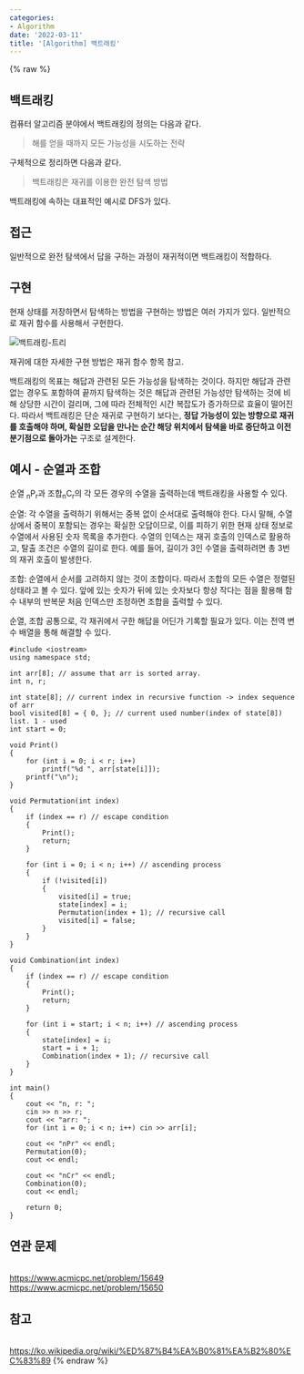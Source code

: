 ```yaml
---
categories:
- Algorithm
date: '2022-03-11'
title: '[Algorithm] 백트래킹'
---
```


{% raw %}
##  백트래킹
컴퓨터 알고리즘 분야에서 백트래킹의 정의는 다음과 같다.
>해를 얻을 때까지 모든 가능성을 시도하는 전략

구체적으로 정리하면 다음과 같다.
> 백트래킹은 재귀를 이용한 완전 탐색 방법<br>

백트래킹에 속하는 대표적인 예시로 DFS가 있다.

##  접근
일반적으로 완전 탐색에서 답을 구하는 과정이 재귀적이면 백트래킹이 적합하다.

## 구현
현재 상태를 저장하면서 탐색하는 방법을 구현하는 방법은 여러 가지가 있다. 일반적으로 재귀 함수를 사용해서 구현한다.

![백트래킹-트리](images/백트래킹-트리.png "백트래킹-트리")

재귀에 대한 자세한 구현 방법은 재귀 함수 항목 참고.

백트래킹의 목표는 해답과 관련된 모든 가능성을 탐색하는 것이다. 하지만 해답과 관련없는 경우도 포함하여 끝까지 탐색하는 것은 해답과 관련된 가능성만 탐색하는 것에 비해 상당한 시간이 걸리며, 그에 따라 전체적인 시간 복잡도가 증가하므로 효율이 떨어진다. 따라서 백트래킹은 단순 재귀로 구현하기 보다는, **정답 가능성이 있는 방향으로 재귀를 호출해야 하며, 확실한 오답을 만나는 순간 해당 위치에서 탐색을 바로 중단하고 이전 분기점으로 돌아가는** 구조로 설계한다.

## 예시 - 순열과 조합
순열 <sub>n</sub>P<sub>r</sub>과 조합<sub>n</sub>C<sub>r</sub>의 각 모든 경우의 수열을 출력하는데 백트래킹을 사용할 수 있다.

순열: 각 수열을 출력하기 위해서는 중복 없이 순서대로 출력해야 한다. 다시 말해, 수열 상에서 중복이 포함되는 경우는 확실한 오답이므로, 이를 피하기 위한 현재 상태 정보로 수열에서 사용된 숫자 목록을 추가한다. 수열의 인덱스는 재귀 호출의 인덱스로 활용하고, 탈출 조건은 수열의 길이로 한다. 예를 들어, 길이가 3인 수열을 출력하려면 총 3번의 재귀 호출이 발생한다.

조합: 순열에서 순서를 고려하지 않는 것이 조합이다. 따라서 조합의 모든 수열은 정렬된 상태라고 볼 수 있다. 앞에 있는 숫자가 뒤에 있는 숫자보다 항상 작다는 점을 활용해 함수 내부의 반복문 처음 인덱스만 조정하면 조합을 출력할 수 있다.

순열, 조합 공통으로, 각 재귀에서 구한 해답을 어딘가 기록할 필요가 있다. 이는 전역 변수 배열을 통해 해결할 수 있다.

```
#include <iostream>
using namespace std;

int arr[8]; // assume that arr is sorted array.
int n, r;

int state[8]; // current index in recursive function -> index sequence of arr
bool visited[8] = { 0, }; // current used number(index of state[8]) list. 1 - used
int start = 0;

void Print()
{
	for (int i = 0; i < r; i++)
		printf("%d ", arr[state[i]]);
	printf("\n");
}

void Permutation(int index)
{
	if (index == r) // escape condition
	{
		Print();
		return;
	}

	for (int i = 0; i < n; i++) // ascending process
	{
		if (!visited[i])
		{
			visited[i] = true;
			state[index] = i;
			Permutation(index + 1); // recursive call
			visited[i] = false;
		}
	}
}

void Combination(int index)
{
	if (index == r) // escape condition
	{
		Print();
		return;
	}

	for (int i = start; i < n; i++) // ascending process
	{
		state[index] = i;
		start = i + 1;
		Combination(index + 1); // recursive call
	}
}

int main()
{
	cout << "n, r: ";
	cin >> n >> r;
	cout << "arr: ";
	for (int i = 0; i < n; i++) cin >> arr[i];

	cout << "nPr" << endl;
	Permutation(0);
	cout << endl;

	cout << "nCr" << endl;
	Combination(0);
	cout << endl;	

	return 0;
}
```

## 연관 문제
<br>https://www.acmicpc.net/problem/15649
<br>https://www.acmicpc.net/problem/15650

## 참고
<br>https://ko.wikipedia.org/wiki/%ED%87%B4%EA%B0%81%EA%B2%80%EC%83%89
{% endraw %}